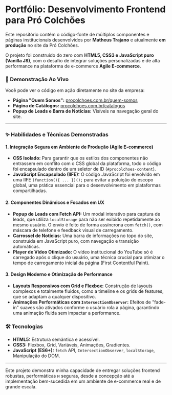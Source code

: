 # Portfólio: Desenvolvimento Frontend para Pró Colchões

Este repositório contém o código-fonte de múltiplos componentes e páginas institucionais desenvolvidos por **Matheus Trajano** e atualmente **em produção** no site da Pró Colchões.

O projeto foi construído do zero com **HTML5, CSS3 e JavaScript puro (Vanilla JS)**, com o desafio de integrar soluções personalizadas e de alta performance na plataforma de e-commerce **Agile E-commerce**.

### 🚀 Demonstração Ao Vivo

Você pode ver o código em ação diretamente no site da empresa:
*   **Página "Quem Somos":** [procolchoes.com.br/quem-somos](https://www.procolchoes.com.br/quem-somos)
*   **Página de Catálogos:** [procolchoes.com.br/catalogos](https://www.procolchoes.com.br/conheca-nossa-historia)
*   **Popup de Leads e Barra de Notícias:** Visíveis na navegação geral do site.

---

### ✨ Habilidades e Técnicas Demonstradas

#### 1. Integração Segura em Ambiente de Produção (Agile E-commerce)
-   **CSS Isolado:** Para garantir que os estilos dos componentes não entrassem em conflito com o CSS global da plataforma, todo o código foi encapsulado dentro de um seletor de ID (`#procolchoes-content`).
-   **JavaScript Encapsulado (IIFE):** O código JavaScript foi envolvido em uma IIFE `(function(){ ... })();` para evitar a poluição do escopo global, uma prática essencial para o desenvolvimento em plataformas compartilhadas.

#### 2. Componentes Dinâmicos e Focados em UX
-   **Popup de Leads com Fetch API:** Um modal interativo para captura de leads, que utiliza `localStorage` para não ser exibido repetidamente ao mesmo usuário. O envio é feito de forma assíncrona com `fetch()`, com máscara de telefone e feedback visual de carregamento.
-   **Carrossel de Notícias:** Uma barra de informações no topo do site, construída em JavaScript puro, com navegação e transição automáticas.
-   **Player de Vídeo Otimizado:** O vídeo institucional do YouTube só é carregado após o clique do usuário, uma técnica crucial para otimizar o tempo de carregamento inicial da página (First Contentful Paint).

#### 3. Design Moderno e Otimização de Performance
-   **Layouts Responsivos com Grid e Flexbox:** Construção de layouts complexos e totalmente fluidos, como a timeline e os grids de features, que se adaptam a qualquer dispositivo.
-   **Animações Performáticas com `IntersectionObserver`:** Efeitos de "fade-in" suaves são ativados conforme o usuário rola a página, garantindo uma animação fluida sem impactar a performance.

### 🛠️ Tecnologias
-   **HTML5:** Estrutura semântica e acessível.
-   **CSS3:** Flexbox, Grid, Variáveis, Animações, Gradientes.
-   **JavaScript (ES6+):** `fetch` API, `IntersectionObserver`, `localStorage`, Manipulação do DOM.

---

Este projeto demonstra minha capacidade de entregar soluções frontend robustas, performáticas и seguras, desde a concepção até a implementação bem-sucedida em um ambiente de e-commerce real e de grande escala.
